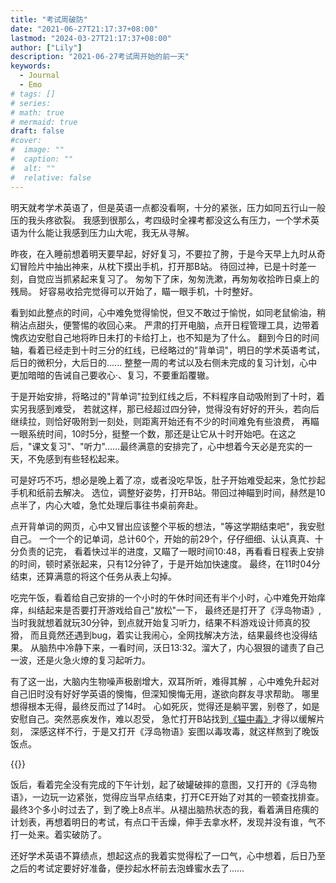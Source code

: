 ```yaml
---
title: "考试周破防"
date: "2021-06-27T21:17:37+08:00"
lastmod: "2024-03-27T21:17:37+08:00"
author: ["Lily"]
description: "2021-06-27考试周开始的前一天"
keywords:
  - Journal
  - Emo
# tags: []
# series:
# math: true
# mermaid: true
draft: false
#cover:
#  image: ""
#  caption: ""
#  alt: ""
#  relative: false
---
```


明天就考学术英语了，但是英语一点都没看啊，十分的紧张，压力如同五行山一般压的我头疼欲裂。
我感到很那么，考四级时全裸考都没这么有压力，一个学术英语为什么能让我感到压力山大呢，我无从寻解。

昨夜，在入睡前想着明天要早起，好好复习，不要拉了胯，于是今天早上九时从奇幻冒险片中抽出神来，从枕下摸出手机，打开那B站。
待回过神，已是十时差一刻，自觉应当抓紧起来复习了。
匆匆下了床，匆匆洗漱，再匆匆收拾昨日桌上的残局。
好容易收拾完觉得可以开始了，瞄一眼手机，十时整好。

看到如此整点的时间，心中难免觉得愉悦，但又不敢过于愉悦，如同老鼠偷油，稍稍沾点甜头，便警惕的收回心来。
严肃的打开电脑，点开日程管理工具，边带着愧疚边安慰自己地将昨日未打的卡给打上，也不知是为了什么。
翻到今日的时间轴，看着已经走到十时三分的红线，已经略过的"背单词"，明日的学术英语考试，后日的微积分，大后日的......
整整一周的考试以及右侧未完成的复习计划，心中更加暗暗的告诫自己要收心·、复习，不要重蹈覆辙。

于是开始安排，将略过的"背单词"拉到红线之后，不料程序自动吸附到了十时，着实另我感到难受，
若就这样，那已经超过四分钟，觉得没有好好的开头，若向后继续拉，则恰好吸附到一刻处，则距离开始还有不少的时间难免有些浪费，
再瞄一眼系统时间，10时5分，挺整一个数，那还是让它从十时开始吧。在这之后，"课文复习"、"听力"……最终满意的安排完了，心中想着今天必是充实的一天，不免感到有些轻松起来。

可是好巧不巧，想必是晚上着了凉，或者没吃早饭，肚子开始难受起来，急忙抄起手机和纸前去解决。
选位，调整好姿势，打开B站。带回过神瞄到时间，赫然是10点半了，内心大嘘，急忙处理后事往书桌前奔赴。

点开背单词的网页，心中又冒出应该整个平板的想法，"等这学期结束吧"，我安慰自己。
一个一个的记单词，总计60个，开始的前29个，仔仔细细、认认真真、十分负责的记完，
看着快过半的进度，又瞄了一眼时间10:48，再看看日程表上安排的时间，顿时紧张起来，只有12分钟了，于是开始加快速度。
最终，在11时04分结束，还算满意的将这个任务从表上勾掉。

吃完午饭，看着给自己安排的一个小时的午休时间还有半个小时，心中难免开始痒痒，纠结起来是否要打开游戏给自己"放松"一下，
最终还是打开了《浮岛物语》,当时我就想着就玩30分钟，到点就开始复习听力，结果不料游戏设计师真的狡猾，
而且竟然还遇到bug，着实让我闹心，全网找解决方法，结果最终也没得结果。
从脑热中冷静下来，一看时间，沃日13:32。溜大了，内心狠狠的谴责了自己一波，还是火急火燎的复习起听力。

有了这一出，大脑内生物噪声极剧增大，双耳所听，难得其解 ，心中难免升起对自己旧时没有好好学英语的懊悔，但深知懊悔无用，遂欲向群友寻求帮助。
哪里想得根本无得，最终反而过了14时。
心如死灰，觉得还是躺平罢，别卷了，如是安慰自己。突然恶疾发作，难以忍受，
急忙打开B站找到[《猫中毒》](https://www.bilibili.com/video/BV1FX4y1g7u8)才得以缓解片刻，
深感这样不行，于是又打开《浮岛物语》妄图以毒攻毒，就这样熬到了晚饭饭点。

{{<bilibili BV1FX4y1g7u8>}}

饭后，看着完全没有完成的下午计划，起了破罐破摔的意图，又打开的《浮岛物语》，一边玩一边紧张，觉得应当早点结束，打开CE开始了对其的一顿查找排查。最终3个多小时过去了，到了晚上8点半。从褪出脑热状态的我，看着满目疮痍的计划表，再想着明日的考试，有点口干舌燥，伸手去拿水杯，发现并没有谁，气不打一处来。着实破防了。

还好学术英语不算绩点，想起这点的我着实觉得松了一口气，心中想着，后日乃至之后的考试定要好好准备，便抄起水杯前去泡蜂蜜水去了……
